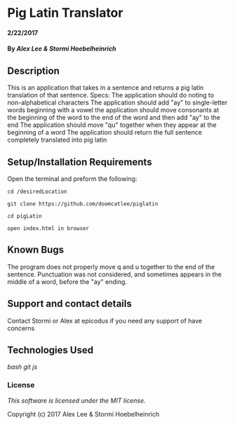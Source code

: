 
# Pig Latin Translator

#### 2/22/2017

#### By _Alex Lee & Stormi Hoebelheinrich_

## Description

This is an application that takes in a sentence and returns a pig latin translation of that sentence.
Specs:
The application should do noting to non-alphabetical characters
The application should add "ay" to single-letter words beginning with a vowel
the application should move consonants at the beginning of the word to the end of the word and then add "ay"
to the end
The application should move "qu" together when they appear at the beginning of a word
The application should return the full sentence completely translated into pig latin
## Setup/Installation Requirements
Open the terminal and preform the following:
```
cd /desiredLocation
```
```
git clone https://github.com/doomcatlee/piglatin
```
```
cd pigLatin
```
```
open index.html in browser
```

## Known Bugs

The program does not properly move q and u together to the end of the sentence. Punctuation was not considered, and sometimes appears in the middle of a word, before the "ay" ending.

## Support and contact details

Contact Stormi or Alex at epicodus if you need any support of have concerns

## Technologies Used

_bash_
_git_
_js_


### License

*This software is licensed under the MIT license.*

Copyright (c) 2017 Alex Lee & Stormi Hoebelheinrich
